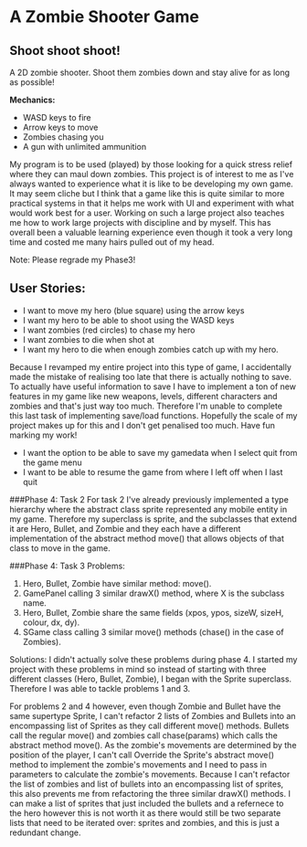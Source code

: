 # A Zombie Shooter Game

## Shoot shoot  shoot!

A 2D zombie shooter. Shoot them zombies down and stay alive for as long as possible! 

**Mechanics:**
- WASD keys to fire
- Arrow keys to move
- Zombies chasing you
- A gun with unlimited ammunition

My program is to be used (played) by those looking for a quick stress relief where they can maul down zombies.
This project is of interest to me as I've always wanted to 
experience what it is like to be developing my own game. It may seem cliche but I think that a game like this is quite
similar to more practical systems in that it helps me work with UI and experiment with what would work best for a user. 
Working on such a large project also teaches me how to work large projects with discipline and by myself. This has 
overall been a valuable learning experience even though it took a very long time and costed me many hairs pulled out of 
my head.  

Note: Please regrade my Phase3!

## User Stories:
- I want to move my hero (blue square) using the arrow keys
- I want my hero to be able to shoot using the WASD keys
- I want zombies (red circles) to chase my hero
- I want zombies to die when shot at
- I want my hero to die when enough zombies catch up with my hero.

Because I revamped my entire project into this type of game, I accidentally made the mistake of realising too late that 
there is actually nothing to save. To actually have useful information to save I have to implement a ton of new features 
in my game like new weapons, levels, different characters and zombies and that's just way too much. Therefore I'm unable 
to complete this last task of implementing save/load functions. Hopefully the scale of my project makes up for this and 
I don't get penalised too much. Have fun marking my work!
- I want the option to be able to save my gamedata when I select quit from the game menu
- I want to be able to resume the game from where I left off when I last quit 

###Phase 4: Task 2
For task 2 I've already previously implemented a type hierarchy where the abstract class sprite represented any mobile 
entity in my game. Therefore my superclass is sprite, and the subclasses that extend it are Hero, Bullet, and Zombie and 
they each have a different implementation of the abstract method move() that allows objects of that class to move in the 
game. 

###Phase 4: Task 3
Problems:
1. Hero, Bullet, Zombie have similar method: move().
2. GamePanel calling 3 similar drawX() method, where X is the subclass name.
3. Hero, Bullet, Zombie share the same fields (xpos, ypos, sizeW, sizeH, colour, dx, dy).
4. SGame class calling 3 similar move() methods (chase() in the case of Zombies).

Solutions:
I didn't actually solve these problems during phase 4. I started my project with these problems in mind so instead of 
starting with three different classes (Hero, Bullet, Zombie), I began with the Sprite superclass. Therefore I was able 
to tackle problems 1 and 3. 

For problems 2 and 4 however, even though Zombie and Bullet have the same supertype Sprite, I can't refactor 2 lists of 
Zombies and Bullets into an encompassing list of Sprites as they call different move() methods. Bullets call the regular 
move() and zombies call chase(params) which calls the abstract method move(). As the zombie's movements are determined 
by the position of the player, I can't call Override the Sprite's abstract move() method to implement the zombie's 
movements and I need to pass in parameters to calculate the zombie's movements. Because I can't refactor the list of 
zombies and list of bullets into an encompassing list of sprites, this also prevents me from refactoring the three 
similar drawX() methods. I can make a list of sprites that just included the bullets and a refernece to the hero however
this is not worth it as there would still be two separate lists that need to be iterated over: sprites and zombies, and 
this is just a redundant change.